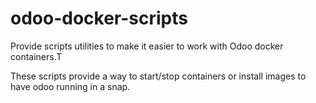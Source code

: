 # odoo-docker-scripts
Provide scripts utilities to make it easier to work with Odoo docker containers.T

These scripts provide a way to start/stop containers or install images to have odoo running in a snap.
